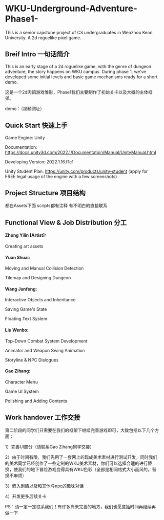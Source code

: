 # WKU-Underground-Adventure-Phase1-
This is a senior capstone project of CS undergraduates in Wenzhou Kean University. A 2d roguelike pixel game.

## Breif Intro 一句话简介
This is an early stage of a 2d roguelike game, with the genre of dungeon adventure, the story happens on WKU campus. During phase 1, we've developed some initial levels and basic game mechanisms ready for a short demo.

这是一个2d肉鸽游戏雏形，Phase1我们主要制作了初始关卡以及大概的主体框架。

demo：（视频网址）

## Quick Start 快速上手
Game Engine: Unity

Documentation: https://docs.unity3d.com/2022.1/Documentation/Manual/UnityManual.html

Developing Version: 2022.1.16.f1c1

Unity Student Plan: https://unity.com/products/unity-student (apply for FREE legal usage of the engine with a few screenshots)

## Project Structure 项目结构
都在Assets下面 scripts都有注释 有不明白的直接联系

## Functional View & Job Distribution 分工

#### Zhong Yilin [Artist]: 

Creating art assets

#### Yuan Shuai:
Moving and Manual Collision Detection

Tilemap and Designing Dungeon

#### Wang Junfeng:
Interactive Objects and Inheritance

Saving Game's State

Floating Text System

#### Liu Wenbo:
Top-Down Combat System Development

Animator and Weapon Swing Animation

Storyline & NPC Dialogues

#### Gao Zihang:
Character Menu

Game UI System

Polishing and Adding Contents

## Work handover 工作交接
第二阶段的同学们只需要在我们的框架下继续完善游戏即可，大致包括以下几个方面：

1）完善UI部分（请联系Gao Zihang同学交接）

2）由于时间有限，我们先用了一套网上的现成美术素材进行测试开发，同时我们的美术同学已经创作了一些定制的WKU美术素材，你们可以选择合适的进行替换，使我们的地下冒险游戏变得具有WKU色彩（全部是相同格式大小画风的，替换不麻烦）

3）嵌入剧情以及和其他与npc的趣味对话

4）开发更多后续关卡

PS：请一定一定联系我们！有许多尚未完善的地方，我们也愿意抽时间再继续再做一下
